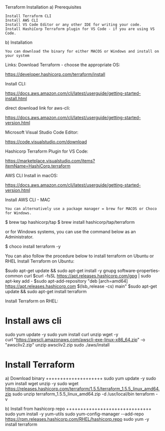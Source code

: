Terraform Installation
a) Prerequisites

    Install Terraform CLI
    Install AWS CLI
    Install VS Code Editor or any other IDE for writing your code.
    Install HashiCorp Terraform plugin for VS Code - if you are using VS Code.

b) Installation

    You can download the binary for either MACOS or Windows and install on your system

Links:
Download Terraform - choose the appropriate OS:

https://developer.hashicorp.com/terraform/install

Install CLI:

https://docs.aws.amazon.com/cli/latest/userguide/getting-started-install.html

direct download link for aws-cli:

https://docs.aws.amazon.com/cli/latest/userguide/getting-started-version.html

Microsoft Visual Studio Code Editor:

https://code.visualstudio.com/download

Hashicorp Terraform Plugin for VS Code:

https://marketplace.visualstudio.com/items?itemName=HashiCorp.terraform

AWS CLI Install in macOS:

https://docs.aws.amazon.com/cli/latest/userguide/getting-started-version.html


Install AWS CLI - MAC

    You can alternatively use a package manager = brew for MACOS or Choco for Windows.

   $ brew tap hashicorp/tap
   $ brew install hashicorp/tap/terraform

  or for Windows systems, you can use the command below as an Administrator.
  
  $ choco install terraform -y

You can also follow the procedure below to install terraform on Ubuntu or RHEL
Install Terraform on Ubuntu:

 $sudo apt-get update && sudo apt-get install -y gnupg software-properties-common curl
 $curl -fsSL https://apt.releases.hashicorp.com/gpg | sudo apt-key add -
 $sudo apt-add-repository "deb [arch=amd64] https://apt.releases.hashicorp.com $(lsb_release -cs) main"
 $sudo apt-get update && sudo apt-get install terraform

Install Terraform on RHEL:

  Install aws cli
  ================
  sudo yum update -y
  sudo yum install curl unzip wget -y  
  curl "https://awscli.amazonaws.com/awscli-exe-linux-x86_64.zip" -o "awscliv2.zip"
  unzip awscliv2.zip
  sudo ./aws/install

  Install Terraform
  ===================
  a) Download binary
  ++++++++++++++++++++
  sudo yum update -y
  sudo yum install wget unzip -y
  sudo wget https://releases.hashicorp.com/terraform/1.5.5/terraform_1.5.5_linux_amd64.zip
  sudo unzip terraform_1.5.5_linux_amd64.zip -d /usr/local/bin
  terraform -v

  b) Install from hashicorp repo
  ++++++++++++++++++++++++++++++
 sudo yum install -y yum-utils
 sudo yum-config-manager --add-repo https://rpm.releases.hashicorp.com/RHEL/hashicorp.repo
 sudo yum -y install terraform

